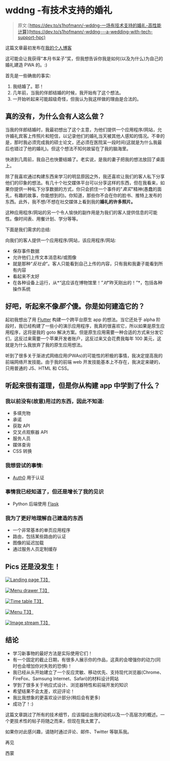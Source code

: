 # wddng -有技术支持的婚礼

> 原文:[https://dev.to/s1hofmann/-wddng-一场有技术支持的婚礼-高性能计算](https://dev.to/s1hofmann/-wddng---a-wedding-with-tech-support-hpc)

这篇文章最初发布在[我的个人博客](https://blog.simon-hofmann.org/fullstack/pwa/js/python/flask/2018/04/21/wddng.html)

这可能会让我获得“本月书呆子”奖，但我想告诉你我是如何(以及为什么)为自己的婚礼建造 PWA 的。:)

首先是一些确凿的事实:

1.  我结婚了。耶！
2.  几年前，当我的伴郎结婚的时候，我开始有了这个想法。
3.  一开始听起来可能超级奇怪，但我认为我这样做的理由是合法的。

## [](#no-really-why-would-anyone-do-this)真的没有，为什么会有人这么做？

当我的伴郎结婚时，我最初想出了这个主意，为他们提供一个应用程序/网站，允许婚礼宾客上传照片和短信，以记录他们的婚礼当天被其他人感知的情况。不幸的是，那时我必须完成我的硕士论文，还必须在医院呆一段时间(这就是为什么我最后也错过了他的婚礼)。但这个想法不知何故留在了我的脑海里。

快进到几周前，我自己也快要结婚了。老实说，是我的妻子把我的想法放回了桌面上。

除了我喜欢通过构建东西来学习的明显原因之外，我还喜欢让我们的客人私下分享他们的印象的想法。有几十个社交媒体平台可以分享这样的东西，但在我看来，如果你提供一种私下分享数据的方式，你只会抓住一个事件的"*真实*"精神(愚蠢的面孔，有趣的故事，你能想到的)。你知道，那些你不会在你的脸书、推特上发布的东西。此外，我不想/不想在社交媒体上看到我的**婚礼的许多照片。**

这种应用程序/网站的另一个令人愉快的副作用是为我们的客人提供信息的可能性。像时间表、用餐计划、学分等等。

下面是我们需求的总结:

向我们的客人提供一个应用程序/网站，该应用程序/网站:

*   保存事件数据
*   允许他们上传文本消息和/或图像
*   就是那种“*反社会*”。客人只能看到自己上传的内容，只有我和我妻子能看到所有内容
*   看起来不太好
*   在各种设备上运行，从*“这应该在博物馆里！”*对*“昨天刚出的！”*，包括各种操作系统

## [](#ok-it-doesnt-sound-that-stupid-how-did-you-build-it)好吧，听起来不像*那个*傻。你是如何建造它的？

起初我想出了用 [Flutter](https://flutter.io/) 构建一个跨平台原生 app 的想法。当它还处于 alpha 阶段时，我已经构建了一些小的演示应用程序，我真的很喜欢它，所以如果是原生应用程序，这将是我的 goto 解决方案。但是原生应用需要一种合适的方式来分发它们，这反过来需要一个苹果开发者账户，这反过来又会花费我每年 100 美元，这就是为什么我放弃了我的原生应用想法。

听到了很多关于渐进式网络应用(PWAs)的可能性的积极的事情，我决定提高我的前端网络开发技能。由于我的前端 web 开发技能基本上不存在，我决定来硬的，只用普通的 JS、HTML 和 CSS。

## [](#sounds-reasonable-but-what-did-you-learn-from-building-the-app)听起来很有道理，但是你从构建 app 中学到了什么？

### [](#things-i-had-not-knowingly-used-before-and-therefore-no-clue-about)我以前没有(故意)用过的东西，因此不知道:

*   多填充物
*   承诺
*   获取 API
*   交叉点观察器 API
*   服务人员
*   媒体查询
*   CSS 转换

### [](#things-i-wanted-to-try)我想尝试的事情:

*   [Auth0](https://auth0.com/) 用于认证

### [](#things-i-already-knew-but-still-increased-my-knowledge)事情我已经知道了，但还是增长了我的见识

*   Python 后端使用 [Flask](http://flask.pocoo.org/)

### [](#things-i-built-myself-to-get-a-better-understanding)我为了更好地理解自己建造的东西

*   一个非常基本的单页应用程序
*   路由，包括某些路由的认证
*   图像的延迟加载
*   通过服务人员定制缓存

## [](#pics-or-it-didnt-happen)Pics 还是没发生！

[![Landing page](../Images/dc24adb19a23085f0f81655a28e06fcc.png "Landing page")
T3】](https://simon-hofmann.org/img/landing.png)

[![Menu drawer](../Images/c057962480c67e54cf894ad8caaf1d0c.png "Menu drawer")
T3】](https://simon-hofmann.org/img/drawer.png)

[![Time table](../Images/f4c2a2216f3031ac20e71b7cb05401b1.png "Time table")
T3】](https://simon-hofmann.org/img/timetable.png)

[![Menu](../Images/f2ad6e190c7b76cb275375bf2ea57aa5.png "Menu")
T3】](https://simon-hofmann.org/img/menu.png)

[![Image stream](../Images/768d81dcf954902f667ce3843135327d.png "Image stream")
T3】](https://simon-hofmann.org/img/image_stream.png)

## [](#conclusion)结论

*   学习新事物的最好方法是实际使用它们！
*   有一个固定的截止日期，有很多人展示你的作品，这真的会增强你的动力(同时也会增加你对失败的恐惧)！
*   我已经从头开始建立了一个反应灵敏、移动优先、支持现代浏览器(Chrome、FireFox、Samsung Internet、Safari)的材料设计网站
*   学到了很多关于响应式设计、浏览器特性和前端开发的知识
*   希望结果不会太差，欢迎评论！
*   我比我想象的更喜欢设计部分(稍后会有更多)
*   成功了！:)

这篇文章跳过了所有的技术细节，应该描绘出我的动机以及一个高层次的概述。一个更技术性的帖子将随之而来，但现在我太累了。

如果你对此感兴趣，请随时通过评论、邮件、Twitter 等联系我。

再见

西蒙